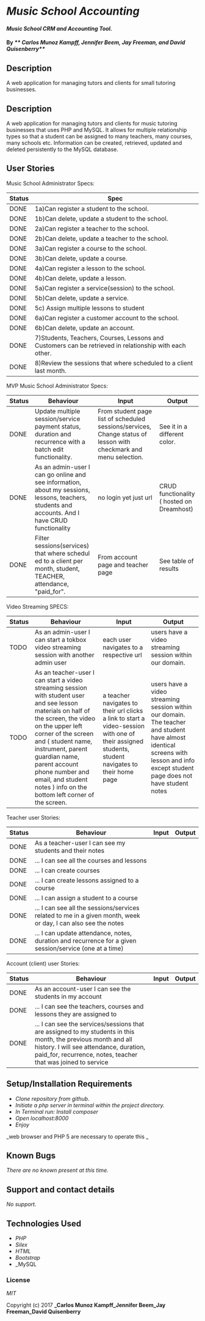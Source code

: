 # _Music School Accounting_

#### _Music School CRM and Accounting Tool._

#### By _** Carlos Munoz Kampff, Jennifer Beem, Jay Freeman, and David Quisenberry**_

## Description

A web application for managing tutors and clients for small tutoring businesses.

## Description

A web application for managing tutors and clients for music tutoring businesses that uses PHP and MySQL. It allows for multiple relationship types so that a student can be assigned to many teachers, many courses, many schools etc. Information can be created, retrieved, updated and deleted persistently to the MySQL database.

## User Stories

Music School Administrator Specs:

|Status|Spec|
|------|-----|
|DONE|1a)Can register a student to the school. |
|DONE|1b)Can delete, update a student to the school. |
|DONE|2a)Can register a teacher to the school. |
|DONE|2b)Can delete, update a teacher to the school. |
|DONE|3a)Can register a course to the school. |
|DONE|3b)Can delete, update a course.|
|DONE|4a)Can register a lesson to the school. |
|DONE|4b)Can delete, update a lesson.|
|DONE|5a)Can register a service(session) to the school. |
|DONE|5b)Can delete, update a service. |
|DONE|5c) Assign multiple lessons to student|
|DONE|6a)Can register a customer account to the school. |
|DONE|6b)Can delete, update an account. |
|DONE|7)Students, Teachers, Courses, Lessons and Customers can be retrieved in relationship with each other.|
|DONE|8)Review the sessions that where scheduled to a client last month.|


MVP Music School Administrator Specs:

|Status|Behaviour|Input|Output|
|------|---------|-----|------|
|DONE| Update multiple session/service payment status, duration and recurrence with a batch edit functionality. | From student page list of scheduled sessions/services, Change status of lesson with checkmark and menu selection. | See it in a different color. |
|DONE| As an admin-user I can go online and see information, about my sessions, lessons, teachers, students and accounts. And I have CRUD functionality  | no login yet just url | CRUD functionality ( hosted on Dreamhost) |
|DONE| Filter sessions(services) that where schedul ed to a client per month, student, TEACHER, attendance, "paid_for".| From account page and teacher page| See table of results|

Video Streaming SPECS:

|Status|Behaviour|Input|Output|
|------|---------|-----|------|
|TODO | As an admin-user I can start a tokbox video streaming session with another admin user | each user navigates to a respective url | users have a video streaming session within our domain.|
|TODO| As an teacher-user I can start a video streaming session with student user and see lesson materials on half of the screen, the video on the upper left corner of the screen and ( student name, instrument, parent guardian name, parent account phone number and email, and student notes ) info on the bottom left corner of the screen.| a teacher navigates to their url clicks a link to start a video-session with one of their assigned students, student navigates to their home page| users have a video streaming session within our domain. The teacher and student have almost identical screens with lesson and info except student page does not have student notes |

Teacher user Stories:

|Status|Behaviour|Input|Output|
|------|---------|-----|------|
|DONE | As a teacher-user I can see my students and their notes | | |
|DONE | ... I can see all the courses and lessons| ||
|DONE | ... I can create courses | | |
|DONE | ... I can create lessons assigned to a course | | |
|DONE | ... I can assign a student to a course | | |
|DONE | ... I can see all the sessions/services related to me in a given month, week or day, I can also see the notes| | |
|DONE | ... I can update attendance, notes, duration and recurrence for a given session/service (one at a time)| | |

Account (client) user Stories:

|Status|Behaviour|Input|Output|
|------|---------|-----|------|
|DONE | As an account-user I can see the students in my account | | |
|DONE | ... I can see the teachers, courses and lessons they are assigned to |||
|DONE | ... I can see the services/sessions that are assigned to my students in this month, the previous month and all history. I will see attendance, duration, paid_for, recurrence, notes, teacher that was joined to service|||

## Setup/Installation Requirements


* _Clone repository from github._
* _Initiate a php server in terminal within the project directory._
* _In Terminal run: Install composer_
* _Open localhost:8000_
* _Enjoy_

_web browser and PHP 5 are necessary to operate this _

## Known Bugs

_There are no known present at this time._

## Support and contact details

_No support._

## Technologies Used

* _PHP_
* _Silex_
* _HTML_
* _Bootstrap_
* _MySQL

### License

*MIT*

Copyright (c) 2017 **_Carlos Munoz Kampff_Jennifer Beem_Jay Freeman_David Quisenberry**
